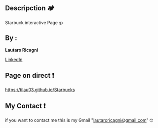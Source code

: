## Descripction 🏕️

Starbuck interactive Page :p

## By :

**Lautaro Ricagni**

[LinkedIn](https://www.linkedin.com/in/lautaro-ricagni-33a57b214/)

## Page on direct ❗
 https://tilau03.github.io/Starbucks

## My Contact ❗
if you want to contact me this is my Gmail "lautaroricagni@gmail.com" 🤓
